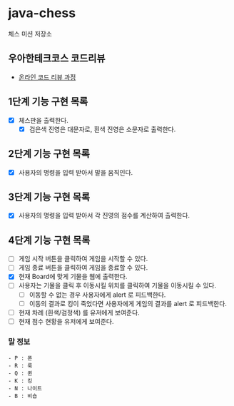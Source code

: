 # java-chess

체스 미션 저장소

## 우아한테크코스 코드리뷰

- [온라인 코드 리뷰 과정](https://github.com/woowacourse/woowacourse-docs/blob/master/maincourse/README.md)

## 1단계 기능 구현 목록

- [x] 체스판을 출력한다.
    - [x] 검은색 진영은 대문자로, 흰색 진영은 소문자로 출력한다.

## 2단계 기능 구현 목록

- [x] 사용자의 명령을 입력 받아서 말을 움직인다.

## 3단계 기능 구현 목록

- [x] 사용자의 명령을 입력 받아서 각 진영의 점수를 계산하여 출력한다.

## 4단계 기능 구현 목록

- [ ] 게임 시작 버튼을 클릭하여 게임을 시작할 수 있다.
- [ ] 게임 종료 버튼을 클릭하여 게임을 종료할 수 있다.
- [x] 현재 Board에 맞게 기물을 웹에 출력한다.
- [ ] 사용자는 기물을 클릭 후 이동시킬 위치를 클릭하여 기물을 이동시킬 수 있다.
    - [ ] 이동할 수 없는 경우 사용자에게 alert 로 피드백한다.
    - [ ] 이동의 결과로 킹이 죽었다면 사용자에게 게임의 결과를 alert 로 피드백한다.
- [ ] 현재 차례 (흰색/검정색) 를 유저에게 보여준다.
- [ ] 현재 점수 현황을 유저에게 보여준다.

### 말 정보

```
- P : 폰
- R : 룩
- Q : 퀸
- K : 킹
- N : 나이트
- B : 비숍
```
